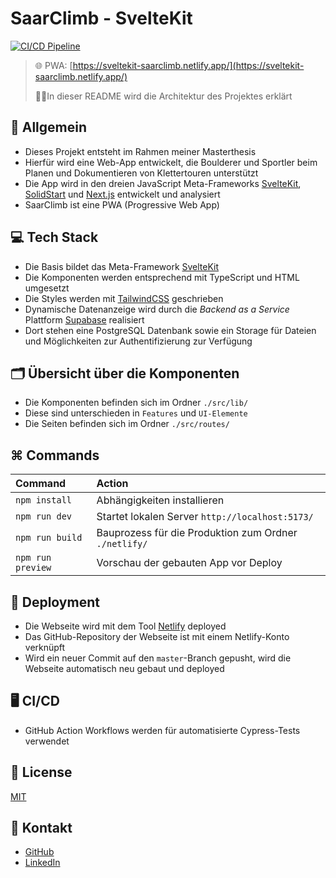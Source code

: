 # SaarClimb - SvelteKit

[![CI/CD Pipeline](https://github.com/kreutzermaik/saarclimb-sveltekit/actions/workflows/actions.yml/badge.svg)](https://github.com/kreutzermaik/saarclimb-sveltekit/actions/workflows/actions.yml)

> 🌐 PWA: [https://sveltekit-saarclimb.netlify.app/](https://sveltekit-saarclimb.netlify.app/)
>
> 👷‍♀️In dieser README wird die Architektur des Projektes erklärt

## 📄 Allgemein
- Dieses Projekt entsteht im Rahmen meiner Masterthesis
- Hierfür wird eine Web-App entwickelt, die Boulderer und Sportler beim Planen und Dokumentieren von Klettertouren unterstützt
- Die App wird in den dreien JavaScript Meta-Frameworks [SvelteKit](https://kit.svelte.dev/), [SolidStart](https://start.solidjs.com/getting-started/what-is-solidstart) und [Next.js](https://nextjs.org/) entwickelt und analysiert
- SaarClimb ist eine PWA (Progressive Web App)

## 💻 Tech Stack

- Die Basis bildet das Meta-Framework [SvelteKit](https://kit.svelte.dev/)
- Die Komponenten werden entsprechend mit TypeScript und HTML umgesetzt
- Die Styles werden mit [TailwindCSS](https://tailwindcss.com/) geschrieben
- Dynamische Datenanzeige wird durch die _Backend as a Service_ Plattform [Supabase](https://supabase.io/) realisiert
- Dort stehen eine PostgreSQL Datenbank sowie ein Storage für Dateien und Möglichkeiten zur Authentifizierung zur Verfügung

## 🗂️ Übersicht über die Komponenten

- Die Komponenten befinden sich im Ordner `./src/lib/` 
- Diese sind unterschieden in `Features` und `UI-Elemente`
- Die Seiten befinden sich im Ordner `./src/routes/`

## ⌘ Commands

| Command           | Action                                                |
|:------------------|:------------------------------------------------------|
| `npm install`     | Abhängigkeiten installieren                           |
| `npm run dev`     | Startet lokalen Server `http://localhost:5173/`       |
| `npm run build`   | Bauprozess für die Produktion zum Ordner `./netlify/` |
| `npm run preview` | Vorschau der gebauten App vor Deploy                  |

## 🚀 Deployment

- Die Webseite wird mit dem Tool [Netlify](https://www.netlify.com/) deployed
- Das GitHub-Repository der Webseite ist mit einem Netlify-Konto verknüpft
- Wird ein neuer Commit auf den `master`-Branch gepusht, wird die Webseite automatisch neu gebaut und deployed

## 🖥️ CI/CD

- GitHub Action Workflows werden für automatisierte Cypress-Tests verwendet

## 📝 License

[MIT](https://choosealicense.com/licenses/mit/)

## 📧 Kontakt

- [GitHub](https://github.com/kreutzermaik)
- [LinkedIn](https://linkedin.com/in/maik-kreutzer-889a79197)
